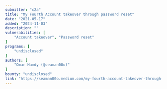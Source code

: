 ```yaml
---
submitter: "c2a"
title: "My Fourth Account takeover through password reset"
date: "2021-05-17"
added: "2024-11-03"
description: ""
vulnerabilities: [
    "Account takeover", "Password reset"
]
programs: [
    "undisclosed"
]
authors: [
    "Omar Hamdy (@seaman00o)"
]
bounty: "undisclosed"
link: "https://seaman00o.medium.com/my-fourth-account-takeover-through-password-reset-28a36dfebaf"
---
```




